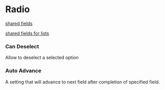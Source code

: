 # Radio
[shared fields](/shared-inspector-components.md ':include')

[shared fields for lists](/shared-component-lists.md ':include')

### Can Deselect
Allow to deselect a selected option
### Auto Advance
A setting that will advance to next field after completion of specified field.
